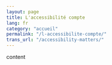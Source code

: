 ```yaml
---
layout: page
title: L'accessibilité compte
lang: fr
category: "accueil"
permalink: "/l-accessibilite-compte/"
trans_url: "/accessibility-matters/"
---
```

content
